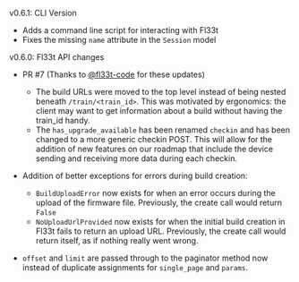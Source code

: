 
v0.6.1: CLI Version

- Adds a command line script for interacting with Fl33t
- Fixes the missing `name` attribute in the `Session` model

v0.6.0: Fl33t API changes

- PR #7 (Thanks to [@fl33t-code](https://github.com/fl33t-code) for these updates)
    - The build URLs were moved to the top level instead of being nested beneath `/train/<train_id>`. This was motivated by ergonomics: the client may want to get information about a build without having the train_id handy.
    - The `has_upgrade_available` has been renamed `checkin` and has been changed to a more generic checkin POST. This will allow for the addition of new features on our roadmap that include the device sending and receiving more data during each checkin.

- Addition of better exceptions for errors during build creation:
    - `BuildUploadError` now exists for when an error occurs during the upload of the firmware file. Previously, the create call would return `False`
    - `NoUploadUrlProvided` now exists for when the initial build creation in Fl33t fails to return an upload URL. Previously, the create call would return itself, as if nothing really went wrong.

- `offset` and `limit` are passed through to the paginator method now instead of duplicate assignments for `single_page` and `params`.
